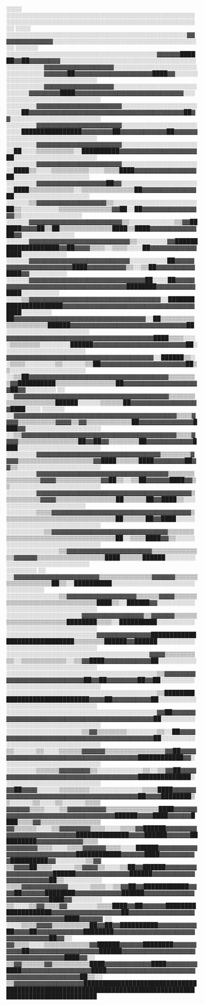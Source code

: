 ░░░░                  ░░░░░░░░░░░░░░░░░░░░░░░░░░░░░░░░░░░░░░░░░░░░░░░░░░░░░░░░░░░░░░░░░░░░░░░░░░░░░░░░░░░░░░░░░░░░░░░░░░░░░░
░░░░                  ░░░░░░░░░░░░░░░░░░░░░░░░░░░░░░░░░░░░░░░░░░░░░░░░▓▓▓▓▓▓▓▓▓▓▓▓▓▓░░░░░░░░░░░░░░░░░░░░░░░░░░░░░░░░░░░░░░░░
░░░░░░                  ░░░░░░░░░░░░░░░░░░░░░░░░░░░░░░░░░░░░░░░░▓▓▓▓▓▓██████▓▓██▓▓▓▓▓▓▓▓░░░░░░░░░░░░░░░░░░░░░░░░░░░░░░░░░░░░
░░░░░░░░░░▓▓▓▓▓▓▓▓▓▓▓▓▓▓▓▓▓▓░░░░░░░░░░░░░░░░░░░░░░░░░░░░░░░░▓▓▓▓▓▓██▓▓▓▓▓▓▓▓▓▓▓▓▓▓▓▓▓▓▓▓████▓▓░░░░░░░░░░░░░░░░░░░░░░░░░░░░░░
░░░░░░░░░░▓▓▓▓▓▓▓▓▓▓▓▓▓▓▓▓▓▓░░░░░░░░░░░░░░░░░░░░░░░░░░░░▓▓▓▓▓▓▓▓████▓▓▓▓▓▓▓▓▓▓▓▓▓▓▓▓▓▓▓▓▓▓▓▓▓▓▓▓░░░░░░░░░░░░░░░░░░░░░░░░░░░░
░░░░░░░░▓▓▓▓▓▓▓▓▓▓▓▓▓▓▓▓▓▓▓▓▓▓░░░░░░░░░░░░░░░░░░░░░░░░██▓▓▓▓▓▓▓▓▓▓▓▓▓▓▓▓▓▓▓▓▓▓▓▓▓▓▓▓▓▓▓▓▓▓▓▓▓▓▓▓██▓▓░░░░░░░░░░░░░░░░░░░░░░░░
░░░░░░░░▓▓▓▓▓▓▓▓▓▓▓▓▓▓▓▓▓▓▓▓▓▓░░░░░░░░░░░░░░░░░░░░░░░░████████████████▓▓▓▓▓▓▓▓██▓▓▓▓▓▓▓▓▓▓▓▓██▓▓▓▓▓▓░░░░░░░░░░░░░░░░░░░░░░░░
░░░░░░░░▓▓▓▓▓▓▓▓▓▓▓▓▓▓▓▓▓▓▓▓▓▓░░░░░░░░░░░░░░░░░░░░░░██░░░░▒▒▒▒▒▒▒▒▒▒░░██████████▓▓▓▓▓▓▓▓▓▓▓▓▓▓▓▓▓▓▓▓██░░░░░░░░░░░░░░░░░░░░░░
░░░░░░░░▓▓▓▓▓▓▓▓▓▓▓▓▓▓▓▓▓▓▓▓▓▓░░░░░░░░░░░░░░░░░░░░░░████▒▒░░░░▒▒▒▒▒▒▒▒▒▒░░░░▒▒▒▒████▓▓▓▓▓▓▓▓▓▓▓▓▓▓▓▓██░░░░░░░░░░░░░░░░░░░░  
░░░░░░░░▓▓▓▓▓▓▓▓▓▓▓▓▓▓▓▓▓▓██▓▓░░░░░░░░░░░░░░░░░░░░░░████▒▒▒▒▒▒▒▒▒▒▒▒░░▒▒▒▒▒▒▒▒▒▒▒▒▒▒██▓▓▓▓▓▓▓▓▓▓▓▓▓▓██░░░░░░░░░░░░░░░░░░░░  
░░░░░░▒▒▓▓▓▓▓▓▓▓▓▓▓▓▓▓▓▓▓▓▒▒░░░░░░░░░░░░░░░░░░░░░░██▒▒░░░░░░░░░░▒▒▒▒▒▒▒▒▒▒▒▒▒▒▓▓██░░██▓▓▓▓▓▓▓▓▓▓▓▓▓▓▓▓▒▒░░░░░░░░░░░░░░░░    
░░░░░░▓▓▓▓▓▓▓▓▓▓▓▓▓▓▓▓▓▓▓▓▓▓▓▓▒▒░░░░░░░░░░░░▒▒▓▓██████▓▓▓▓██▒▒██▒▒▒▒▒▒▒▒▒▒▒▒▒▒████▒▒████▓▓▓▓▓▓▓▓▓▓▓▓██▓▓░░░░░░░░░░░░░░      
░░░░░░▓▓▓▓▓▓▓▓▓▓▓▓▓▓▓▓▓▓▓▓▓▓▓▓▓▓▒▒░░░░░░░░▓▓████████████████████▓▓██▓▓▓▓▒▒▒▒░░▒▒▒▒░░░░██▓▓▓▓▓▓▓▓▓▓▓▓████░░░░░░░░░░░░        
░░░░░░▓▓▓▓▓▓▓▓▓▓▓▓▓▓▓▓▓▓▓▓▓▓▓▓▓▓░░░░░░░░░░██▓▓▓▓▓▓▓▓▓▓▓▓▓▓▓▓▓▓▓▓▓▓████▓▓▓▓▓▓▓▓▓▓▒▒░░▒▒██▓▓▓▓▓▓▓▓▓▓████▓▓░░░░░░░░░░          
░░░░░░▓▓▓▓▓▓▓▓▓▓▓▓▓▓▓▓▓▓▓▓▓▓▓▓▓▓▓▓▓▓██░░░░██▓▓▓▓▓▓▓▓▓▓▓▓▓▓▓▓▓▓▓▓▓▓▓▓▓▓▓▓▓▓▓▓▓▓▓▓████████▓▓▓▓▓▓▓▓▓▓████░░░░░░░░░░            
░░░░▒▒▓▓▓▓▓▓▓▓▓▓▓▓▓▓▓▓▓▓▓▓▓▓▓▓▓▓▓▓▓▓▓▓▓▓░░██████████████████████▓▓▓▓▓▓▓▓▓▓▓▓▓▓▓▓▓▓▓▓▓▓▓▓▓▓▓▓▓▓▓▓▓▓████░░░░░░░░              
    ██▓▓▓▓▓▓▓▓▓▓▓▓▓▓▓▓▓▓▓▓▓▓▓▓▓▓▓▓▓▓▓▓▓▓░░██▒▒▒▒▒▒▒▒▒▒▒▒▒▒▒▒▒▒▒▒██████▓▓▓▓▓▓▓▓▓▓▓▓▓▓▓▓▓▓▓▓▓▓▓▓▓▓▓▓▓▓██░░░░░░░░░░░░░░░░░░░░░░
    ▓▓▓▓▓▓▓▓▓▓▓▓▓▓▓▓▓▓▓▓▓▓▓▓▓▓▓▓▓▓▓▓▓▓▓▓▓▓████▒▒▒▒░░░░▒▒▒▒▒▒▒▒░░░░░░░░██████▓▓▓▓▓▓▓▓▓▓▓▓▓▓▓▓▓▓▓▓▓▓▓▓██░░░░░░░░░░░░░░░░░░░░░░
    ▓▓▓▓▓▓▓▓▓▓▓▓▓▓▓▓▓▓▓▓▓▓▓▓▓▓▓▓▓▓▓▓▓▓▓▓▓▓░░██████▒▒░░▒▒▒▒░░░░░░░░▒▒░░░░░░▒▒██▓▓▓▓▓▓▓▓▓▓▓▓▓▓▓▓▓▓▓▓▓▓██▒▒░░░░░░░░░░░░░░░░░░░░
░░▒▒██▓▓▓▓▓▓▓▓▓▓▓▓▓▓▓▓▓▓▓▓▓▓▓▓▓▓▓▓▓▓▓▓▓▓▓▓▒▒▒▒▒▒▒▒▓▓██████████▒▒▒▒▒▒▒▒▒▒▒▒▒▒▒▒██▓▓▓▓▓▓▓▓▓▓▓▓▓▓▓▓▓▓▓▓██▓▓░░░░░░░░          ░░
░░▓▓▓▓▓▓▓▓▓▓▓▓▓▓▓▓▓▓▓▓▓▓▓▓▓▓▓▓▓▓▓▓▓▓▓▓▓▓▓▓▒▒▒▒▒▒▒▒▒▒▒▒▒▒▒▒▒▒▒▒██████░░░░░░▒▒▒▒▒▒██▓▓▓▓▓▓▓▓▓▓▓▓▓▓▓▓▓▓████░░░░          ░░░░░░
░░▓▓▓▓▓▓▓▓▓▓▓▓▓▓▓▓▓▓▓▓▓▓▓▓▓▓▓▓▓▓▓▓▓▓▓▓▓▓▓▓▓▓▒▒▒▒▓▓▓▓▒▒▒▒▒▒▒▒▒▒▓▓▓▓▒▒▓▓▒▒▒▒▒▒▒▒▒▒▒▒██▓▓▓▓▓▓▓▓▓▓▓▓▓▓████▓▓░░░░░░░░░░░░░░░░░░░░
░░▒▒▓▓▓▓▓▓▓▓▓▓▓▓▓▓▓▓▓▓▓▓▓▓▓▓▓▓▓▓▓▓▓▓▓▓▓▓▓▓▓▓▒▒▒▒▓▓▓▓▒▒▒▒▒▒▒▒▒▒▒▒▒▒▒▒██▓▓██▓▓▒▒▒▒▒▒▒▒██▓▓▓▓▓▓▓▓▓▓▓▓████░░░░░░░░░░░░░░░░░░░░░░
░░░░░░░░▓▓▓▓▓▓▓▓▓▓▓▓▓▓▓▓▓▓▓▓▓▓▓▓▓▓▓▓▓▓▓▓▒▒▒▒▒▒▒▒▓▓▓▓▒▒▒▒▒▒▒▒▒▒▒▒▒▒▒▒▒▒▒▒▓▓████▒▒▒▒▒▒████▓▓▓▓▓▓▓▓██▓▓▒▒░░░░░░░░░░░░░░░░░░░░░░
░░░░░░░░▓▓▓▓▓▓▓▓▓▓▓▓▓▓▓▓▓▓▓▓▓▓▓▓▓▓▓▓▓▓▓▓▓▓▒▒▒▒▒▒▒▒▒▒▒▒▒▒▒▒▓▓▓▓▒▒▒▒▒▒▒▒▒▒▒▒▓▓██▒▒░░▒▒██▓▓▓▓▓▓████▓▓▒▒░░░░░░░░░░░░░░░░░░░░░░░░
░░░░░░░░▓▓▓▓▓▓▓▓▓▓▓▓▓▓▓▓▓▓▓▓▓▓▓▓▓▓▓▓▓▓▓▓▓▓▓▓▓▓▓▓▒▒▒▒▒▒▒▒▒▒▓▓▓▓▒▒▒▒▒▒▒▒▒▒▒▒▒▒▒▒██▒▒▒▒▒▒██▓▓████▒▒░░░░░░░░░░░░░░░░░░░░░░░░    
░░░░░░░░▒▒▒▒▓▓▓▓▓▓▓▓▓▓▓▓▓▓▓▓▓▓▓▓▓▓▓▓▓▓▓▓▓▓▓▓▓▓▓▓▒▒▒▒▒▒▒▒▒▒▒▒▒▒▒▒▒▒▒▒▒▒▒▒▒▒▒▒▒▒██▒▒▒▒▒▒██▓▓████░░░░░░░░░░░░░░░░░░░░░░░░░░░░░░
░░░░░░░░░░▒▒▓▓▓▓▓▓▓▓▓▓▓▓▓▓▓▓▓▓▓▓▓▓▓▓▓▓▓▓▓▓▒▒▒▒▒▒▒▒▒▒▒▒▒▒▒▒▒▒▒▒▒▒▒▒▒▒▒▒▒▒▒▒▒▒▒▒██░░▒▒▒▒████▓▓▒▒░░░░░░░░░░░░░░░░░░░░░░░░░░░░░░
░░░░░░░░░░░░░░▒▒▓▓▓▓▓▓▓▓▓▓▓▓▓▓▓▓▓▓▓▓▓▓▒▒▒▒▒▒▒▒▒▒▒▒▒▒▓▓▓▓▓▓▒▒▒▒▒▒▒▒▒▒▒▒▒▒▒▒▒▒████▒▒▒▒▒▒██████░░░░░░░░░░░░░░░░░░░░░░░░░░░░░░  
░░░░░░░░  ░░  ░░▓▓▓▓▓▓▓▓▓▓▓▓▓▓▓▓▓▓▓▓▓▓▒▒▒▒▒▒▒▒▒▒▒▒▒▒▓▓▓▓▓▓▒▒▒▒▒▒▒▒▒▒▒▒▒▒▒▒▒▒██▒▒░░██████████░░░░░░░░░░░░░░░░░░░░░░░░░░░░░░░░
░░░░░░░░░░░░░░▒▒▓▓▓▓▓▓▓▓▓▓▓▓▓▓▓▓▓▓▒▒▒▒▒▒▓▓▓▓▒▒▒▒▒▒▒▒▒▒▒▒▒▒▒▒▒▒▒▒▒▒▒▒▒▒▒▒▒▒████▒▒░░██████▓▓░░░░░░░░░░░░░░░░░░░░░░░░░░░░░░░░░░
░░░░░░░░░░░░░░░░░░░░▓▓▓▓▓▓▓▓▓▓▓▓▓▓▓▓▒▒▓▓▓▓▓▓▒▒▒▒▒▒▒▒▒▒▒▒▒▒▒▒▒▒▒▒▒▒████████▒▒▒▒░░██████████░░░░░░░░░░░░░░░░░░░░░░░░░░░░░░░░░░
░░░░░░░░░░░░░░░░░░░░░░░░▓▓▓▓▓▓▓▓▓▓▓▓▓▓██████████████████████████████▒▒▒▒▒▒▒▒██████▓▓██████░░░░░░░░░░░░░░░░░░░░░░░░░░░░░░░░░░
░░░░░░░░░░░░░░░░░░░░░░░░░░░░░░░░░░░░░░▓▓▓▓▒▒▒▒▒▒▒▒▒▒░░▒▒▒▒▒▒▒▒▒▒▒▒░░▒▒▓▓████▓▓▓▓▓▓▓▓▓▓▓▓██░░░░░░░░░░░░░░░░░░░░░░░░░░░░░░░░░░
░░░░░░░░░░░░░░░░░░░░░░░░░░░░░░░░░░░░░░░░▒▒▓▓▓▓▓▓▓▓▓▓▓▓▓▓▓▓▓▓▓▓▓▓▓▓▓▓▓▓██▓▓██▓▓▓▓▓▓▓▓██▓▓██░░░░░░░░░░░░░░░░░░░░░░░░░░░░░░░░░░
░░░░░░░░░░░░░░░░░░░░░░░░░░░░░░░░░░░░░░░░▒▒██████████████████████████████▓▓▓▓██▓▓▓▓▓▓▓▓▓▓██░░░░░░░░░░░░░░░░░░░░░░░░░░░░░░░░░░
░░░░░░░░░░░░░░░░░░░░░░░░░░░░░░░░░░░░░░░░▓▓██▓▓▓▓▓▓▓▓▓▓▓▓▓▓▓▓▓▓▓▓▓▓▓▓▓▓▓▓▓▓▓▓▓▓▓▓▓▓▓▓▓▓▓▓██░░░░░░░░░░░░░░░░░░░░░░░░░░░░░░░░░░
░░░░░░░░░░░░░░░░░░░░▒▒▓▓▒▒▒▒▒▒▒▒░░░░░░░░▒▒░░██▓▓▓▓▓▓▓▓▓▓▓▓▓▓▓▓▓▓▓▓▓▓▓▓▓▓▓▓▓▓▓▓▓▓▓▓▓▓▓▓▓▓██░░░░░░░░░░░░░░░░░░░░░░░░░░░░░░░░░░
▒▒░░░░░░▒▒░░░░▒▒▒▒▒▒▓▓▓▓▓▓▒▒▒▒▒▒▒▒▒▒▒▒▒▒▒▒▓▓██▓▓▓▓▓▓▓▓▓▓▓▓▓▓▓▓▓▓▓▓▓▓▓▓▓▓▓▓▓▓▓▓▓▓▓▓▓▓████████████▓▓░░░░░░░░░░░░░░░░░░░░░░░░░░
░░░░░░░░▒▒▒▒▒▒▓▓▓▓▓▓▓▓▒▒░░░░░░░░░░░░▒▒░░▒▒▓▓██▓▓▓▓▓▓▓▓▓▓▓▓▓▓▓▓▓▓▓▓▓▓▓▓▓▓▓▓▓▓▓▓▓▓▓▓▓▓██████████████░░░░░░░░░░░░░░░░░░░░░░░░░░
▓▓██▓▓▓▓░░░░░░▒▒▒▒▒▒▒▒░░░░░░░░░░░░░░▒▒▒▒████▓▓▓▓▓▓▓▓▓▓▓▓▓▓▓▓▓▓▓▓▓▓▓▓▓▓▓▓▓▓▓▓▓▓▓▓▓▓▓▓██▓▓▓▓████████▒▒░░░░░░▒▒░░░░▒▒░░░░░░▒▒▒▒
▓▓▓▓▓▓▒▒▒▒░░░░▒▒▓▓▓▓▓▓▓▓▓▓▒▒▒▒▒▒▒▒▒▒▒▒▒▒████▓▓▓▓▓▓▓▓▓▓▓▓▓▓▓▓▓▓▓▓▓▓▓▓▓▓▓▓▓▓▓▓▓▓██████▓▓▓▓████▓▓▓▓▓▓████▒▒▒▒▓▓▒▒▒▒▒▒▒▒▒▒▒▒▒▒▒▒
▓▓▒▒▒▒▒▒░░░░▒▒▓▓▓▓▓▓▓▓▒▒▒▒░░░░▒▒▒▒▓▓██████▓▓▓▓▓▓▓▓▓▓▓▓▓▓▓▓▓▓▓▓▓▓▓▓▓▓██████████████▓▓▓▓██████▓▓▓▓▓▓██████████▓▓▓▓▓▓▓▓▓▓▓▓▒▒▒▒
▓▓▓▓▓▓▓▓▒▒▒▒░░░░▒▒▒▒▓▓▓▓▓▓▒▒▒▒░░░░██████▓▓▓▓▓▓▓▓▓▓▓▓▓▓▓▓▓▓▓▓▓▓▓▓▓▓▓▓████████████▓▓▓▓▓▓████▓▓▓▓▓▓▓▓▓▓██████████▓▓░░░░░░░░▒▒▓▓
▒▒▓▓▓▓██▒▒▒▒░░░░░░▒▒▓▓▓▓▒▒░░░░▒▒██▓▓██████▓▓▓▓▓▓▓▓▓▓▓▓▓▓▓▓▓▓▓▓██████▓▓▓▓▓▓▓▓▓▓▓▓▓▓██████▓▓▓▓▓▓▓▓▓▓▓▓▓▓▓▓▓▓▓▓▓▓██▒▒░░░░░░░░░░
▒▒▒▒▓▓▓▓▓▓▓▓▓▓▓▓░░░░░░▒▒▒▒░░▒▒▓▓██▓▓████████████▓▓▓▓██▓▓▓▓▓▓████████▓▓▓▓▓▓▓▓▓▓▓▓██████▓▓▓▓▓▓▓▓▓▓▓▓▓▓▓▓▓▓▓▓▓▓▓▓████▓▓░░░░░░░░
▒▒░░░░▒▒▓▓▒▒▒▒▓▓░░░░░░░░▒▒▒▒████▓▓██▓▓▓▓▓▓████████████████████▓▓▓▓▓▓▓▓▓▓▓▓▓▓▓▓▓▓██▓▓▓▓▓▓▓▓▓▓▓▓▓▓▓▓▓▓▓▓▓▓▓▓▓▓▓▓▓▓▓▓████▓▓▓▓▓▓
░░  ░░░░▒▒▒▒▓▓▓▓▒▒▒▒▒▒▒▒▒▒██▓▓██▓▓██████████▓▓▓▓▓▓▓▓▓▓██▓▓▓▓██▓▓▓▓▓▓▓▓▓▓▓▓████████▓▓▓▓▓▓▓▓▓▓▓▓▓▓▓▓▓▓▓▓▓▓▓▓▓▓▓▓▓▓▓▓██▓▓░░    
▓▓▒▒▒▒░░░░▒▒▒▒▒▒▒▒▒▒▒▒▓▓██████▓▓▓▓▓▓████████▓▓▓▓▓▓▓▓▓▓██▓▓▓▓▓▓▓▓▓▓▓▓▓▓▓▓▓▓██████▓▓▓▓▓▓▓▓▓▓▓▓▓▓▓▓▓▓▓▓▓▓▓▓▓▓▓▓▓▓▓▓▓▓████▓▓░░  
▒▒▓▓▒▒▒▒▒▒▓▓▒▒▒▒▒▒▒▒▒▒████▓▓▓▓▓▓▓▓▓▓▓▓████▓▓▓▓▓▓▓▓████▓▓▓▓▓▓▓▓▓▓▓▓▓▓▓▓▓▓████▓▓▓▓▓▓▓▓▓▓▓▓▓▓▓▓▓▓▓▓▓▓▓▓▓▓▓▓▓▓▓▓▓▓▓▓▓▓▓▓▓▓██▒▒░░
▒▒▓▓▓▓▓▓▓▓▓▓▓▓▓▓▓▓▓▓████████████████████████████████████████████████████████████████████████████████████████████████████████
